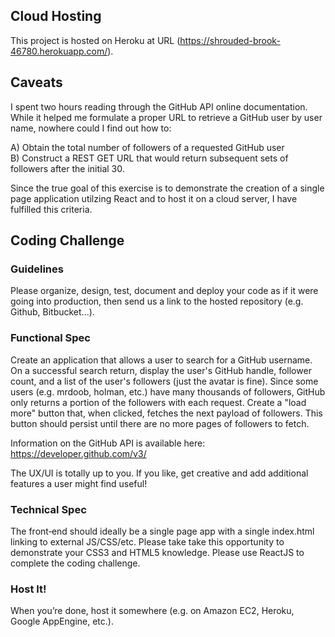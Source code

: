 ## Cloud Hosting

This project is hosted on Heroku at URL (https://shrouded-brook-46780.herokuapp.com/).

## Caveats

I spent two hours reading through the GitHub API online documentation.  While it helped me formulate a proper
URL to retrieve a GitHub user by user name, nowhere could I find out how to:

A) Obtain the total number of followers of a requested GitHub user <br>
B) Construct a REST GET URL that would return subsequent sets of followers after the initial 30.

Since the true goal of this exercise is to demonstrate the creation of a single page application utilzing
React and to host it on a cloud server, I have fulfilled this criteria.  

## Coding Challenge

### Guidelines

Please organize, design, test, document and deploy your code as if it were going into production, then send
us a link to the hosted repository (e.g. Github, Bitbucket...).

### Functional Spec

Create an application that allows a user to search for a GitHub username. On a successful search return,
display the user's GitHub handle, follower count, and a list of the user's followers (just the avatar is fine).
Since some users (e.g. mrdoob, holman, etc.) have many thousands of followers, GitHub only returns a
portion of the followers with each request. Create a "load more" button that, when clicked, fetches the next
payload of followers. This button should persist until there are no more pages of followers to fetch.

Information on the GitHub API is available here:  https://developer.github.com/v3/

The UX/UI is totally up to you. If you like, get creative and add additional features a user might find useful!

### Technical Spec

The front‐end should ideally be a single page app with a single index.html linking to external JS/CSS/etc.
Please take take this opportunity to demonstrate your CSS3 and HTML5 knowledge. Please use ReactJS to complete 
the coding challenge.

### Host It!

When you’re done, host it somewhere (e.g. on Amazon EC2, Heroku, Google AppEngine, etc.).
